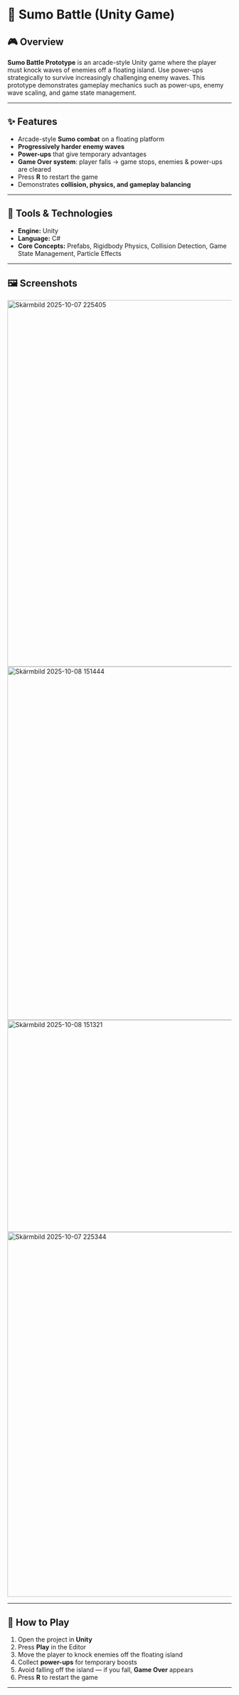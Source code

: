 # 🥋 Sumo Battle (Unity Game)

## 🎮 Overview
**Sumo Battle Prototype** is an arcade-style Unity game where the player must knock waves of enemies off a floating island. Use power-ups strategically to survive increasingly challenging enemy waves. This prototype demonstrates gameplay mechanics such as power-ups, enemy wave scaling, and game state management.

---

## ✨ Features
- Arcade-style **Sumo combat** on a floating platform  
- **Progressively harder enemy waves**  
- **Power-ups** that give temporary advantages  
- **Game Over system**: player falls → game stops, enemies & power-ups are cleared  
- Press **R** to restart the game  
- Demonstrates **collision, physics, and gameplay balancing**

---

## 🧰 Tools & Technologies
- **Engine:** Unity  
- **Language:** C#  
- **Core Concepts:** Prefabs, Rigidbody Physics, Collision Detection, Game State Management, Particle Effects  

---

## 🖼️ Screenshots

<img width="1607" height="823" alt="Skärmbild 2025-10-07 225405" src="https://github.com/user-attachments/assets/7caca323-65c3-4b5b-b376-bfb50ab8fda6" />
<img width="1572" height="793" alt="Skärmbild 2025-10-08 151444" src="https://github.com/user-attachments/assets/ff9b3e95-1ffe-404a-a8ad-6f3f505bb953" />
<img width="994" height="476" alt="Skärmbild 2025-10-08 151321" src="https://github.com/user-attachments/assets/ef85a652-ae9f-48ea-9343-642bf42a8bf0" />
<img width="1602" height="819" alt="Skärmbild 2025-10-07 225344" src="https://github.com/user-attachments/assets/b1755434-f5ee-4eb5-a2d4-1274b4b0c6d2" />

---

## 🚀 How to Play
1. Open the project in **Unity**  
2. Press **Play** in the Editor  
3. Move the player to knock enemies off the floating island  
4. Collect **power-ups** for temporary boosts  
5. Avoid falling off the island — if you fall, **Game Over** appears  
6. Press **R** to restart the game  

---
